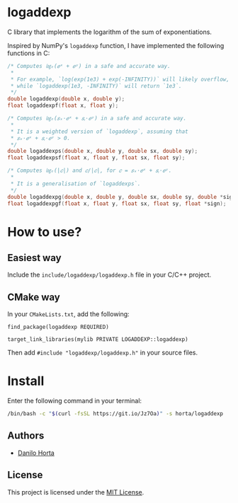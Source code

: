 # logaddexp

C library that implements the logarithm of the sum of exponentiations.

Inspired by NumPy's `logaddexp` function, I have implemented the
following functions in C:

```c
/* Computes ㏒ₑ(𝑒ˣ + 𝑒ʸ) in a safe and accurate way.
 *
 * For example, `log(exp(1e3) + exp(-INFINITY))` will likely overflow,
 * while `logaddexp(1e3, -INFINITY)` will return `1e3`.
 */
double logaddexp(double x, double y);
float logaddexpf(float x, float y);

/* Computes ㏒ₑ(𝑠ₓ⋅𝑒ˣ + 𝑠ᵧ⋅𝑒ʸ) in a safe and accurate way.
 *
 * It is a weighted version of `logaddexp`, assuming that
 * 𝑠ₓ⋅𝑒ˣ + 𝑠ᵧ⋅𝑒ʸ > 0.
 */
double logaddexps(double x, double y, double sx, double sy);
float logaddexpsf(float x, float y, float sx, float sy);

/* Computes ㏒ₑ(|𝑐|) and 𝑐/|𝑐|, for 𝑐 = 𝑠ₓ⋅𝑒ˣ + 𝑠ᵧ⋅𝑒ʸ.
 *
 * It is a generalisation of `logaddexps`.
 */
double logaddexpg(double x, double y, double sx, double sy, double *sign);
float logaddexpgf(float x, float y, float sx, float sy, float *sign);
```

# How to use?

## Easiest way

Include the `include/logaddexp/logaddexp.h` file in your C/C++ project.

## CMake way

In your `CMakeLists.txt`, add the following:

```
find_package(logaddexp REQUIRED)

target_link_libraries(mylib PRIVATE LOGADDEXP::logaddexp)
```

Then add `#include "logaddexp/logaddexp.h"` in your source files.

# Install

Enter the following command in your terminal:

```bash
/bin/bash -c "$(curl -fsSL https://git.io/Jz7Oa)" -s horta/logaddexp
```

## Authors

- [Danilo Horta](https://github.com/horta)

## License

This project is licensed under the [MIT License](https://raw.githubusercontent.com/horta/logaddexp/master/LICENSE.md).
